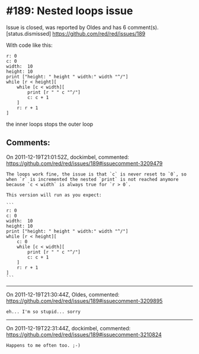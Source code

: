 
#189: Nested loops issue
================================================================================
Issue is closed, was reported by Oldes and has 6 comment(s).
[status.dismissed]
<https://github.com/red/red/issues/189>

With code like this:

```
r: 0
c: 0
width:  10
height: 10
print ["height: " height " width:" width "^/"]
while [r < height][
    while [c < width][
        print [r " " c "^/"]
        c: c + 1
    ]
    r: r + 1
]
```

the inner loops stops the outer loop



Comments:
--------------------------------------------------------------------------------

On 2011-12-19T21:01:52Z, dockimbel, commented:
<https://github.com/red/red/issues/189#issuecomment-3209479>

    The loops work fine, the issue is that `c` is never reset to `0`, so when `r` is incremented the nested `print` is not reached anymore because `c < width` is always true for `r > 0`.
    
    This version will run as you expect:
    
    ```
    r: 0
    c: 0
    width:  10
    height: 10
    print ["height: " height " width:" width "^/"]
    while [r < height][
        c: 0
        while [c < width][
            print [r " " c "^/"]
            c: c + 1
        ]
        r: r + 1
    ]
    ```

--------------------------------------------------------------------------------

On 2011-12-19T21:30:44Z, Oldes, commented:
<https://github.com/red/red/issues/189#issuecomment-3209895>

    eh... I'm so stupid... sorry

--------------------------------------------------------------------------------

On 2011-12-19T22:31:44Z, dockimbel, commented:
<https://github.com/red/red/issues/189#issuecomment-3210824>

    Happens to me often too. ;-)

